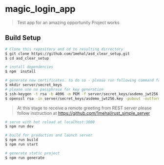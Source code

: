 # magic_login_app

> Test app for an amazing opportunity
> Project works 

## Build Setup

``` bash
# Clone this repository and cd to resulting dirrectory
$ git clone https://github.com/1mehal/asd_clear_setup.git
$ cd asd_clear_setup

# install dependencies
$ npm  install

# generate new certificates. to do so - please run following command from app root
$ mkdir server/secret_keys
# please use no passphrase for key generation
$ ssh-keygen -t rsa -b 4096 -m PEM -f server/secret_keys/asdemo_jwt256.key  
$ openssl rsa -in server/secret_keys/asdemo_jwt256.key -pubout -outform PEM -out server/secret_keys/asdemo_jwt256.key.pub 


```
> At this stage to receive a remote greeting from REST server please follow instruction at <https://github.com/1mehal/rust_simple_server>

``` bash
# serve with hot reload at localhost:3000
$ npm run dev

# build for production and launch server
$ npm run build
$ npm run start

# generate static project
$ npm run generate
```

